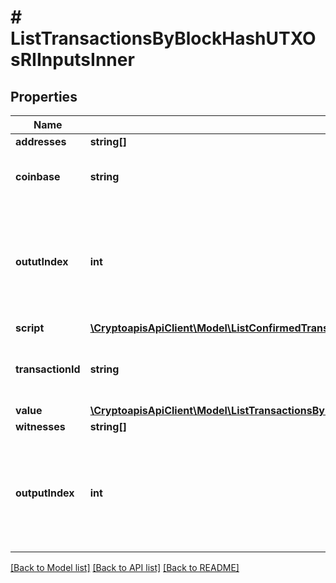 # # ListTransactionsByBlockHashUTXOsRIInputsInner

## Properties

Name | Type | Description | Notes
------------ | ------------- | ------------- | -------------
**addresses** | **string[]** |  | [optional]
**coinbase** | **string** | Represents the coinbase hex. | [optional]
**oututIndex** | **int** | It refers to the index of the output address of this transaction. The index starts from 0. |
**script** | [**\CryptoapisApiClient\Model\ListConfirmedTransactionsByAddressUTXOHistoricalRIInputsInnerScript**](ListConfirmedTransactionsByAddressUTXOHistoricalRIInputsInnerScript.md) |  |
**transactionId** | **string** | Represents the reference transaction identifier. |
**value** | [**\CryptoapisApiClient\Model\ListTransactionsByBlockHashUTXOsRIInputsInnerValue**](ListTransactionsByBlockHashUTXOsRIInputsInnerValue.md) |  | [optional]
**witnesses** | **string[]** |  |
**outputIndex** | **int** | It refers to the index of the output address of this transaction. The index starts from 0. |

[[Back to Model list]](../../README.md#models) [[Back to API list]](../../README.md#endpoints) [[Back to README]](../../README.md)
